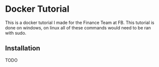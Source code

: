 # Docker Tutorial
This is a docker tutorial I made for the Finance Team at FB. 
This tutorial is done on windows, on linux all of these commands would need to be ran with sudo. 

## Installation
TODO
